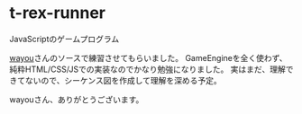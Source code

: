 # t-rex-runner
JavaScriptのゲームプログラム

[wayou](https://github.com/wayou/t-rex-runner)さんのソースで練習させてもらいました。
GameEngineを全く使わず、純粋HTML/CSS/JSでの実装なのでかなり勉強になりました。
実はまだ、理解できてないので、シーケンス図を作成して理解を深める予定。

wayouさん、ありがとうございます。

